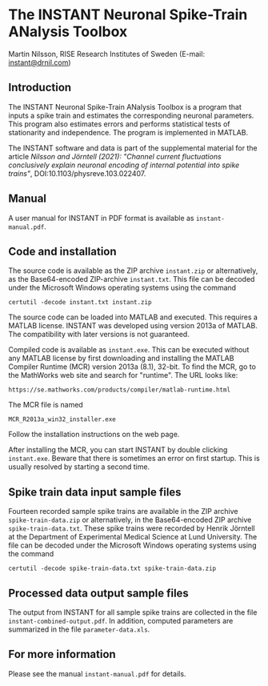 # The INSTANT Neuronal Spike-Train ANalysis Toolbox

Martin Nilsson, RISE Research Institutes of Sweden (E-mail: instant@drnil.com)

## Introduction

The INSTANT Neuronal Spike-Train ANalysis Toolbox is a program that
inputs a spike train and estimates the corresponding neuronal
parameters. This program also estimates errors and performs
statistical tests of stationarity and independence. The program is
implemented in MATLAB.

The INSTANT software and data is part of the supplemental material for
the article _Nilsson and Jörntell (2021): "Channel current
fluctuations conclusively explain neuronal encoding of internal
potential into spike trains"_, DOI:10.1103/physreve.103.022407.

## Manual

A user manual for INSTANT in PDF format is available
as `instant-manual.pdf`.

## Code and installation

The source code is available as the ZIP archive `instant.zip` 
or alternatively, as the Base64-encoded ZIP-archive
`instant.txt`. This file can be decoded under
the Microsoft Windows operating systems using the command

    certutil -decode instant.txt instant.zip
	
The source code can be loaded into MATLAB and executed.
This requires a MATLAB license. INSTANT was developed using version
2013a of MATLAB. The compatibility with later versions is not
guaranteed.

Compiled code is available as `instant.exe`. This can be executed
without any MATLAB license by first downloading and installing
the MATLAB Compiler Runtime (MCR) version 2013a (8.1), 32-bit. 
To find the MCR, go to the MathWorks web site and search for "runtime".
The URL looks like:

    https://se.mathworks.com/products/compiler/matlab-runtime.html

The MCR file is named

    MCR_R2013a_win32_installer.exe
	
Follow the installation instructions on the web page.

After installing the MCR, you can start INSTANT by double clicking
`instant.exe`. Beware that there is sometimes an error on first startup.
This is usually resolved by starting a second time.

## Spike train data input sample files

Fourteen recorded sample spike trains are available in the
ZIP archive `spike-train-data.zip` or alternatively, in the
Base64-encoded ZIP archive `spike-train-data.txt`. These spike trains
were recorded by Henrik Jörntell at the Department of Experimental
Medical Science at Lund University.  The file can be decoded under the
Microsoft Windows operating systems using the command

    certutil -decode spike-train-data.txt spike-train-data.zip
	
## Processed data output sample files

The output from INSTANT for all sample spike trains are collected
in the file `instant-combined-output.pdf`. In
addition, computed parameters are summarized in the file
`parameter-data.xls`.

## For more information

Please see the manual `instant-manual.pdf` for details.
